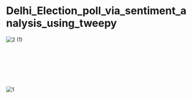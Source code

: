 # Delhi_Election_poll_via_sentiment_analysis_using_tweepy


![2 (1)](https://user-images.githubusercontent.com/48057022/74515344-6505e400-4f34-11ea-8a74-508d982063fc.png)
<br><br><br><br><br><br><br><br>
![1](https://user-images.githubusercontent.com/48057022/74515169-0b051e80-4f34-11ea-8953-4b976aa85b66.png)

